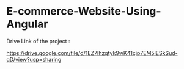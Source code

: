 # E-commerce-Website-Using-Angular

Drive Link of the project :

https://drive.google.com/file/d/1EZ7Ihzqtyk9wK41cjp7EM5lESkSud-qD/view?usp=sharing
